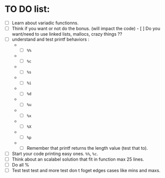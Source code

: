 # TO DO list: 

- [ ] Learn about variadic functionns. 
- [ ] Think if you want or not do the bonus. (will impact the code)
      - [ ] Do you want/need to use linked lists, mallocs, crazy things ?? 
- [ ] understand and test printf behaviors : 
     - - [ ] `%%`
     - - [ ] `%c`
     - - [ ] `%s`
     - - [ ] `%i`
     - - [ ] `%d`
     - - [ ] `%u`
     - - [ ] `%x`
     - - [ ] `%X`
     - - [ ] `%p`
     - - [ ] Remember that printf returns the length value (test that to).
- [ ] Start your code printing easy ones. `%%`, `%c`.
- [ ] Think about an scalabel solution that fit in function max 25 lines. 
- [ ] Do all %
- [ ] Test test test and more test don t foget edges cases like mins and maxs. 
